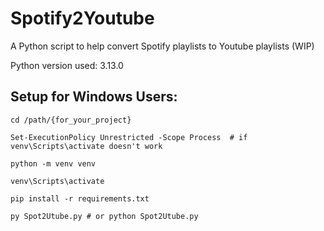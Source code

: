 # Spotify2Youtube

A Python script to help convert Spotify playlists to Youtube playlists (WIP)

Python version used: 3.13.0

## Setup for Windows Users:

```
cd /path/{for_your_project}

Set-ExecutionPolicy Unrestricted -Scope Process  # if venv\Scripts\activate doesn't work

python -m venv venv

venv\Scripts\activate

pip install -r requirements.txt

py Spot2Utube.py # or python Spot2Utube.py
```
